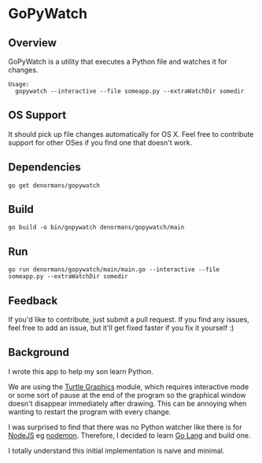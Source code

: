 GoPyWatch
=========

Overview
--------

GoPyWatch is a utility that executes a Python file and watches it for changes.

    Usage:
      gopywatch --interactive --file someapp.py --extraWatchDir somedir


OS Support
----------

It should pick up file changes automatically for OS X. Feel free to contribute support for other OSes if you find one that doesn't work.

Dependencies
------------

    go get denormans/gopywatch

Build
-----

    go build -o bin/gopywatch denormans/gopywatch/main

Run
---

    go run denormans/gopywatch/main/main.go --interactive --file someapp.py --extraWatchDir somedir

Feedback
--------

If you'd like to contribute, just submit a pull request. If you find any issues, feel free to add an issue, but it'll get fixed faster if you fix it yourself :)

Background
----------

I wrote this app to help my son learn Python.

We are using the [Turtle Graphics] module, which requires interactive mode or some sort of pause at the end of the program
so the graphical window doesn't disappear immediately after drawing. This can be annoying when wanting to restart the program
with every change.

I was surprised to find that there was no Python watcher like there is for [NodeJS] eg [nodemon]. Therefore, I decided to learn [Go Lang] and build one.

I totally understand this initial implementation is naive and minimal.


[Go Lang]: http://golang.org/
[Python]: https://www.python.org/
[Turtle Graphics]: https://docs.python.org/2/library/turtle.html
[NodeJS]: http://nodejs.org/
[nodemon]: http://nodemon.io/

